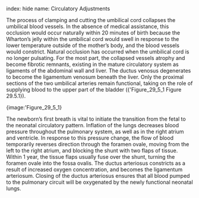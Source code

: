 index: hide
name: Circulatory Adjustments

The process of clamping and cutting the umbilical cord collapses the umbilical blood vessels. In the absence of medical assistance, this occlusion would occur naturally within 20 minutes of birth because the Wharton’s jelly within the umbilical cord would swell in response to the lower temperature outside of the mother’s body, and the blood vessels would constrict. Natural occlusion has occurred when the umbilical cord is no longer pulsating. For the most part, the collapsed vessels atrophy and become fibrotic remnants, existing in the mature circulatory system as ligaments of the abdominal wall and liver. The ductus venosus degenerates to become the ligamentum venosum beneath the liver. Only the proximal sections of the two umbilical arteries remain functional, taking on the role of supplying blood to the upper part of the bladder ({'Figure_29_5_1 Figure 29.5.1}).


{image:'Figure_29_5_1}
        

The newborn’s first breath is vital to initiate the transition from the fetal to the neonatal circulatory pattern. Inflation of the lungs decreases blood pressure throughout the pulmonary system, as well as in the right atrium and ventricle. In response to this pressure change, the flow of blood temporarily reverses direction through the foramen ovale, moving from the left to the right atrium, and blocking the shunt with two flaps of tissue. Within 1 year, the tissue flaps usually fuse over the shunt, turning the foramen ovale into the fossa ovalis. The ductus arteriosus constricts as a result of increased oxygen concentration, and becomes the ligamentum arteriosum. Closing of the ductus arteriosus ensures that all blood pumped to the pulmonary circuit will be oxygenated by the newly functional neonatal lungs.
